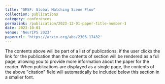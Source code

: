 ```yaml
---
title: "GMSF: Global Matching Scene Flow"
collection: publications
category: conferences
permalink: /publication/2023-12-01-paper-title-number-1
date: 2023-10-01
venue: 'NeurIPS 2023'
paperurl: 'https://arxiv.org/abs/2305.17432'
---
```


The contents above will be part of a list of publications, if the user clicks the link for the publication than the contents of section will be rendered as a full page, allowing you to provide more information about the paper for the reader. When publications are displayed as a single page, the contents of the above "citation" field will automatically be included below this section in a smaller font.